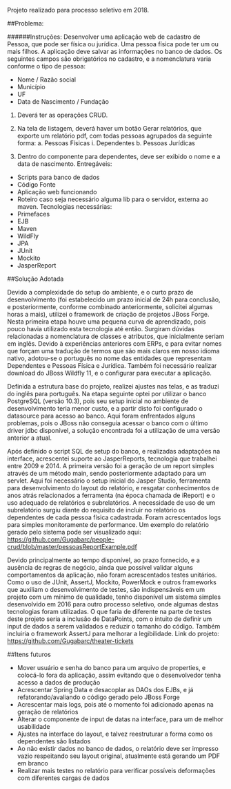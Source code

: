 Projeto realizado para processo seletivo em 2018.

##Problema:

######Instruções:
Desenvolver uma aplicação web de cadastro de Pessoa, que pode ser física ou jurídica.
Uma pessoa física pode ter um ou mais filhos. A aplicação deve salvar as informações no
banco de dados.
Os seguintes campos são obrigatórios no cadastro, e a nomenclatura varia conforme o tipo
de pessoa:
- Nome / Razão social
- Município
- UF
- Data de Nascimento / Fundação

1. Deverá ter as operações CRUD.

2. Na tela de listagem, deverá haver um botão Gerar relatórios, que exporte um
relatório pdf, com todas pessoas agrupados da seguinte forma:
a. Pessoas Físicas
i. Dependentes
b. Pessoas Jurídicas

3. Dentro do componente para dependentes, deve ser exibido o nome e a data de
nascimento.
Entregáveis:
- Scripts para banco de dados
- Código Fonte
- Aplicação web funcionando
- Roteiro caso seja necessário alguma lib para o servidor, externa ao maven.
Tecnologias necessárias:
- Primefaces
- EJB
- Maven
- WildFly
- JPA
- JUnit
- Mockito
- JasperReport

##Solução Adotada

Devido a complexidade do setup do ambiente, e o curto prazo de desenvolvimento (foi estabelecido um prazo inicial de 24h para conclusão, e posteriormente, conforme combinado anteriormente, solicitei algumas horas a mais), utilizei o framework de criação de projetos JBoss Forge. Nesta primeira etapa houve uma pequena curva de aprendizado, pois pouco havia utilizado esta tecnologia até então. Surgiram dúvidas relacionadas a nomenclatura de classes e atributos, que inicialmente seriam em inglês. Devido à experiências anteriores com ERPs, e para evitar nomes que forçam uma tradução de termos que são mais claros em nosso idioma nativo, adotou-se o português no nome das entidades que representam Dependentes e Pessoas Física e Jurídica. Também foi necessário realizar download do JBoss Wildfly 11, e o configurar para executar a aplicação.

Definida a estrutura base do projeto, realizei ajustes nas telas, e as traduzi do inglês para português. Na etapa seguinte optei por utilizar o banco PostgreSQL (versão 10.3), pois seu setup inicial no ambiente de desenvolvimento teria menor custo, e a partir disto foi configurado o datasource para acesso ao banco. Aqui foram enfrentados alguns problemas, pois o JBoss não conseguia acessar o banco com o último driver jdbc disponível, a solução encontrada foi a utilização de uma versão anterior a atual.

Após definido o script SQL de setup do banco, e realizadas adaptações na interface, acrescentei suporte ao JasperReports, tecnologia que trabalhei entre 2009 e 2014. A primeira versão foi a geração de um report simples através de um método main, sendo posteriormente adaptado para um servlet. Aqui foi necessário o setup inicial do Jasper Studio, ferramenta para desenvolvimento do layout do relatório, e resgatar conhecimentos de anos atrás relacionados a ferramenta (na época chamada de iReport) e o uso adequado de relatórios e subrelatórios. A necessidade de uso de um subrelatório surgiu diante do requisito de incluir no relatório os dependentes de cada pessoa física cadastrada. Foram acrescentados logs para simples monitoramente de performance. Um exemplo do relatório gerado pelo sistema pode ser visualizado aqui: https://github.com/Gugabarc/people-crud/blob/master/pessoasReportExample.pdf

Devido principalmente ao tempo disponível, ao prazo fornecido, e a ausência de regras de negócio, ainda que possível validar alguns comportamentos da aplicação, não foram acrescentados testes unitários. Como o uso de JUnit, AssertJ, Mockito, PowerMock e outros frameworks que auxiliam o desenvolvimento de testes, são indispensáveis em um projeto com um mínimo de qualidade, tenho disponível um sistema simples desenvolvido em 2016 para outro processo seletivo, onde algumas destas tecnologias foram utilizadas. O que faria de diferente na parte de testes deste projeto seria a inclusão de DataPoints, com o intuito de definir um input de dados a serem validados e reduzir o tamanho do código. Também incluiria o framework AssertJ para melhorar a legibilidade. Link do projeto: https://github.com/Gugabarc/theater-tickets

##Itens futuros
- Mover usuário e senha do banco para um arquivo de properties, e colocá-lo fora da aplicação, assim evitando que o desenvolvedor tenha acesso a dados de produção
- Acrescentar Spring Data e desacoplar as DAOs dos EJBs, e já refatorando/avaliando o código gerado pelo JBoss Forge
- Acrescentar mais logs, pois até o momento foi adicionado apenas na geração de relatórios
- Alterar o componente de input de datas na interface, para um de melhor usabilidade
- Ajustes na interface do layout, e talvez reestruturar a forma como os dependentes são listados
- Ao não existir dados no banco de dados, o relatório deve ser impresso vazio respeitando seu layout original, atualmente está gerando um PDF em branco
- Realizar mais testes no relatório para verificar possíveis deformações com diferentes cargas de dados
